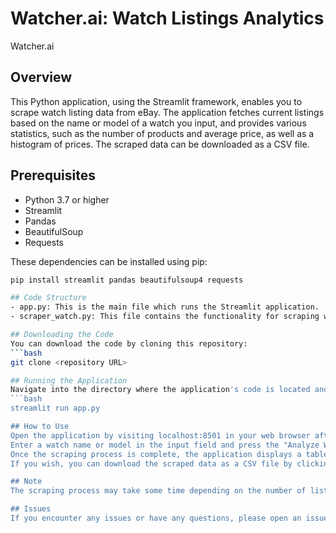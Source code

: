 # Watcher.ai: Watch Listings Analytics
Watcher.ai

## Overview
This Python application, using the Streamlit framework, enables you to scrape watch listing data from eBay. The application fetches current listings based on the name or model of a watch you input, and provides various statistics, such as the number of products and average price, as well as a histogram of prices. The scraped data can be downloaded as a CSV file.

## Prerequisites
- Python 3.7 or higher
- Streamlit
- Pandas
- BeautifulSoup
- Requests

These dependencies can be installed using pip:
```bash
pip install streamlit pandas beautifulsoup4 requests

## Code Structure
- app.py: This is the main file which runs the Streamlit application.
- scraper_watch.py: This file contains the functionality for scraping watch listing data from eBay.

## Downloading the Code
You can download the code by cloning this repository:
```bash
git clone <repository URL>

## Running the Application
Navigate into the directory where the application's code is located and run the following command:
```bash
streamlit run app.py

## How to Use
Open the application by visiting localhost:8501 in your web browser after running the command above.
Enter a watch name or model in the input field and press the "Analyze Watch Listings" button. The application will start scraping eBay for current watch listings.
Once the scraping process is complete, the application displays a table with the scraped data, provides some basic statistics, and shows a histogram of prices.
If you wish, you can download the scraped data as a CSV file by clicking the "Download CSV" button.

## Note
The scraping process may take some time depending on the number of listings found. Please be patient while the application is gathering data.

## Issues
If you encounter any issues or have any questions, please open an issue in this repository.
